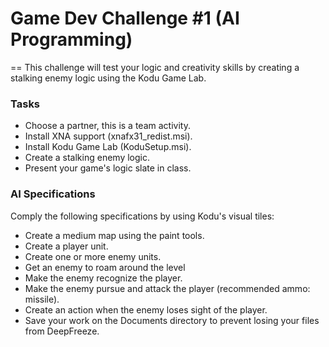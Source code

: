# Game Dev Challenge #1 (AI Programming)
==
This challenge will test your logic and creativity skills by creating a stalking enemy logic using the Kodu Game Lab.

### Tasks
* Choose a partner, this is a team activity.
* Install XNA support (xnafx31_redist.msi).
* Install Kodu Game Lab (KoduSetup.msi).
* Create a stalking enemy logic.
* Present your game's logic slate in class.

### AI Specifications
Comply the following specifications by using Kodu's visual tiles:
* Create a medium map using the paint tools.
* Create a player unit.
* Create one or more enemy units.
* Get an enemy to roam around the level
* Make the enemy recognize the player.
* Make the enemy pursue and attack the player (recommended ammo: missile).
* Create an action when the enemy loses sight of the player.
* Save your work on the Documents directory to prevent losing your files from DeepFreeze.
